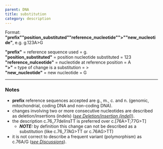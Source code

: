 ```yaml
---
parent: DNA
title: substitution
category: description
---
```


Format:   **"prefix""position_substituted""reference_nucleotide"">""new_nucleotide"**,  e.g. g.123A>G

**"prefix"**  =  reference sequence used  =  g.<br>
**"position_substituted"**  =  position nucleotide substituted  =  123<br>
**"reference_nulceotide"**  =  nucleotide at reference position =  A<br>
**">"**  =  type of change is a substitution =  ><br>
**"new_nucleotide"**  =  new nucleotide  =  G

---

### Notes

*	**prefix** reference sequences accepted are g., m., c. and n. (genomic, mitochondrial, coding DNA and non-coding DNA).
*	changes involving two or more consecutive nucleotides are described as deletion/insertions (indels) ([_see Deletion/insertion (indel)_](/recommendations/DNA/variant/indel/)).
*	the description c.76_77delinsTT is preferred over c.[76A>T;77G>T]  
	*	_**NOTE:**_ by definition this change can not be described as a substitution (like c.76_77AG>TT or c.76AG>TT)
*	it is not correct to describe a frequent variant (polymorphism) as c.76A/G ([_see Discussions_](/recommendations/DNA/variant/substitution/#polymorphism)).
